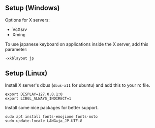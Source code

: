 ---
---

## Setup (Windows)

Options for X servers:

- VcXsrv
- Xming

To use japanese keyboard on applications inside the X server,
add this parameter:

```shell
-xkblayout jp
```

## Setup (Linux)

Install X server's dbus (`dbus-x11` for ubuntu) and add this to your rc file.

```shell
export DISPLAY=127.0.0.1:0
export LIBGL_ALWAYS_INDIRECT=1
```

Install some nice packages for better support.

```shell
sudo apt install fonts-emojione fonts-noto
sudo update-locale LANG=ja_JP.UTF-8
```
